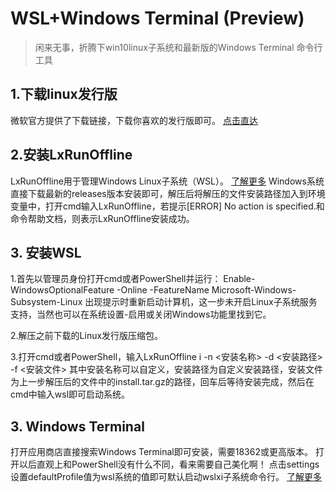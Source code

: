 # WSL+Windows Terminal (Preview)
> 闲来无事，折腾下win10linux子系统和最新版的Windows Terminal 命令行工具

## 1.下载linux发行版
微软官方提供了下载链接，下载你喜欢的发行版即可。
[点击直达](https://docs.microsoft.com/zh-cn/windows/wsl/install-manual)

## 2.安装LxRunOffline
LxRunOffline用于管理Windows Linux子系统（WSL）。
[了解更多](https://github.com/DDoSolitary/LxRunOffline)
Windows系统直接下载最新的releases版本安装即可，解压后将解压的文件安装路径加入到环境变量中，打开cmd输入LxRunOffline，若提示[ERROR] No action is specified.和命令帮助文档，则表示LxRunOffline安装成功。

## 3. 安装WSL
1.首先以管理员身份打开cmd或者PowerShell并运行：
Enable-WindowsOptionalFeature -Online -FeatureName Microsoft-Windows-Subsystem-Linux
出现提示时重新启动计算机，这一步未开启Linux子系统服务支持，当然也可以在系统设置-启用或关闭Windows功能里找到它。

2.解压之前下载的Linux发行版压缩包。

3.打开cmd或者PowerShell，输入LxRunOffline i -n <安装名称> -d <安装路径> -f <安装文件>
其中安装名称可以自定义，安装路径为自定义安装路径，安装文件为上一步解压后的文件中的install.tar.gz的路径，回车后等待安装完成，然后在cmd中输入wsl即可启动系统。

## 3. Windows Terminal
打开应用商店直接搜索Windows Terminal即可安装，需要18362或更高版本。
打开以后直观上和PowerShell没有什么不同，看来需要自己美化啊！
点击settings 设置defaultProfile值为wsl系统的值即可默认启动wslxi子系统命令行。
[了解更多](https://github.com/microsoft/terminal/blob/master/doc/user-docs/index.md)
